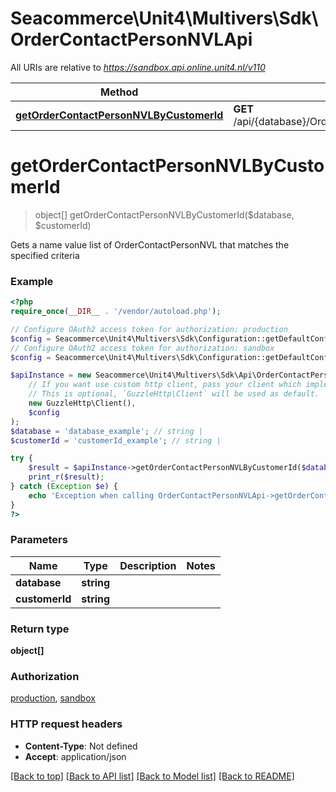# Seacommerce\Unit4\Multivers\Sdk\OrderContactPersonNVLApi

All URIs are relative to *https://sandbox.api.online.unit4.nl/v110*

Method | HTTP request | Description
------------- | ------------- | -------------
[**getOrderContactPersonNVLByCustomerId**](OrderContactPersonNVLApi.md#getOrderContactPersonNVLByCustomerId) | **GET** /api/{database}/OrderContactPersonNVL/{customerId} | 


# **getOrderContactPersonNVLByCustomerId**
> object[] getOrderContactPersonNVLByCustomerId($database, $customerId)



Gets a name value list of OrderContactPersonNVL that matches the specified criteria

### Example
```php
<?php
require_once(__DIR__ . '/vendor/autoload.php');

// Configure OAuth2 access token for authorization: production
$config = Seacommerce\Unit4\Multivers\Sdk\Configuration::getDefaultConfiguration()->setAccessToken('YOUR_ACCESS_TOKEN');
// Configure OAuth2 access token for authorization: sandbox
$config = Seacommerce\Unit4\Multivers\Sdk\Configuration::getDefaultConfiguration()->setAccessToken('YOUR_ACCESS_TOKEN');

$apiInstance = new Seacommerce\Unit4\Multivers\Sdk\Api\OrderContactPersonNVLApi(
    // If you want use custom http client, pass your client which implements `GuzzleHttp\ClientInterface`.
    // This is optional, `GuzzleHttp\Client` will be used as default.
    new GuzzleHttp\Client(),
    $config
);
$database = 'database_example'; // string | 
$customerId = 'customerId_example'; // string | 

try {
    $result = $apiInstance->getOrderContactPersonNVLByCustomerId($database, $customerId);
    print_r($result);
} catch (Exception $e) {
    echo 'Exception when calling OrderContactPersonNVLApi->getOrderContactPersonNVLByCustomerId: ', $e->getMessage(), PHP_EOL;
}
?>
```

### Parameters

Name | Type | Description  | Notes
------------- | ------------- | ------------- | -------------
 **database** | **string**|  |
 **customerId** | **string**|  |

### Return type

**object[]**

### Authorization

[production](../../README.md#production), [sandbox](../../README.md#sandbox)

### HTTP request headers

 - **Content-Type**: Not defined
 - **Accept**: application/json

[[Back to top]](#) [[Back to API list]](../../README.md#documentation-for-api-endpoints) [[Back to Model list]](../../README.md#documentation-for-models) [[Back to README]](../../README.md)


